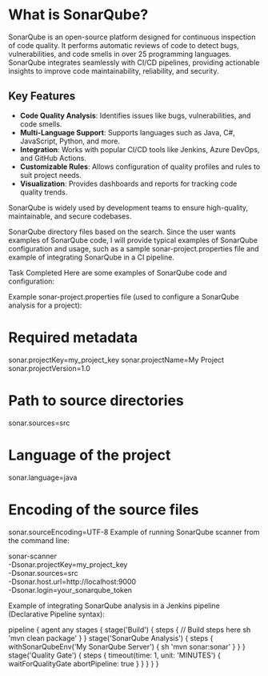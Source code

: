 # What is SonarQube?

SonarQube is an open-source platform designed for continuous inspection of code quality. It performs automatic reviews of code to detect bugs, vulnerabilities, and code smells in over 25 programming languages. SonarQube integrates seamlessly with CI/CD pipelines, providing actionable insights to improve code maintainability, reliability, and security.

## Key Features
- **Code Quality Analysis**: Identifies issues like bugs, vulnerabilities, and code smells.
- **Multi-Language Support**: Supports languages such as Java, C#, JavaScript, Python, and more.
- **Integration**: Works with popular CI/CD tools like Jenkins, Azure DevOps, and GitHub Actions.
- **Customizable Rules**: Allows configuration of quality profiles and rules to suit project needs.
- **Visualization**: Provides dashboards and reports for tracking code quality trends.

SonarQube is widely used by development teams to ensure high-quality, maintainable, and secure codebases.



SonarQube directory files based on the search. Since the user wants examples of SonarQube code, I will provide typical examples of SonarQube configuration and usage, such as a sample sonar-project.properties file and example of integrating SonarQube in a CI pipeline.


Task Completed
Here are some examples of SonarQube code and configuration:

Example sonar-project.properties file (used to configure a SonarQube analysis for a project):

# Required metadata
sonar.projectKey=my_project_key
sonar.projectName=My Project
sonar.projectVersion=1.0

# Path to source directories
sonar.sources=src

# Language of the project
sonar.language=java

# Encoding of the source files
sonar.sourceEncoding=UTF-8
Example of running SonarQube scanner from the command line:

sonar-scanner \
  -Dsonar.projectKey=my_project_key \
  -Dsonar.sources=src \
  -Dsonar.host.url=http://localhost:9000 \
  -Dsonar.login=your_sonarqube_token

  
Example of integrating SonarQube analysis in a Jenkins pipeline (Declarative Pipeline syntax):

pipeline {
    agent any
    stages {
        stage('Build') {
            steps {
                // Build steps here
                sh 'mvn clean package'
            }
        }
        stage('SonarQube Analysis') {
            steps {
                withSonarQubeEnv('My SonarQube Server') {
                    sh 'mvn sonar:sonar'
                }
            }
        }
        stage('Quality Gate') {
            steps {
                timeout(time: 1, unit: 'MINUTES') {
                    waitForQualityGate abortPipeline: true
                }
            }
        }
    }
}